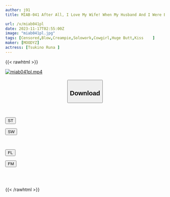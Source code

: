```yaml
---
author: j91
title: MIAB-041 After All, I Love My Wife! When My Husband And I Were Bored And Had Sex For The First Time In A While... Our Bodies Were So Compatible That We Kept Asking Each Other Until Morning! ! Tsukino Luna

url: /v/miab041pl
date: 2023-11-17T02:55:00Z
image: "miab041pl.jpg"
tags: [Censored,Blow,Creampie,Solowork,Cowgirl,Huge Butt,Kiss	 ]
maker: [MOODYZ]
actress: [Tsukino Runa ]
---
```



{{< rawhtml >}}

<div class="video" data-videoid="ydKXRQOkq1H187Q">
    <a href="javascript:;">
        <img src="https://my.j91.asia/v/miab041pl/miab041pl.jpg" width="WIDTH" height="HEIGHT" alt="miab041pl.mp4" loading="lazy">
    </a>
</div>

<script type="text/javascript" src="https://j91.asia/asset/on-demand-st.js"></script>

<br>
  <link rel="stylesheet" href="https://j91.asia/asset/bs5.css">
  
  <center>
  <button class="btn btn-primary" type="button" data-bs-toggle="collapse" data-bs-target=".multi-collapse" aria-expanded="false" aria-controls="multiCollapseExample1 multiCollapseExample2"><h2>Download</h2></button></center>
</p>
<div class="row">
  <div class="col">
    <div class="collapse multi-collapse" id="multiCollapseExample1">
      <div class="card card-body">
	      	      <br>
<div class="buttons">  
<p><a href="https://streamtape.to/v/ydKXRQOkq1H187Q" target="_blank"><button class="btn-hover color-3"><i class="fa fa-download"></i> ST</button></a></p>
<p><a href="https://sfastwish.com/kt4176fgsqww" target="_blank"><button class="btn-hover color-2"><i class="fa fa-download"></i> SW</button></a></p></div>
    </div>
  </div>
</div>
  <div class="col">
    <div class="collapse multi-collapse" id="multiCollapseExample2">
      <div class="card card-body">
	      <br>
<div class="buttons">
<p><a href="javascript:;" target="_blank"><button class="btn-hover color-9"><i class="fa fa-download"></i> FL</button></a></p>
<p><a href="javascript:;" target="_blank"><button class="btn-hover color-8"><i class="fa fa-download"></i> FM</button></a></p></div>
<br><br>
      </div>
    </div>
  </div>
</div>

{{< /rawhtml >}}
